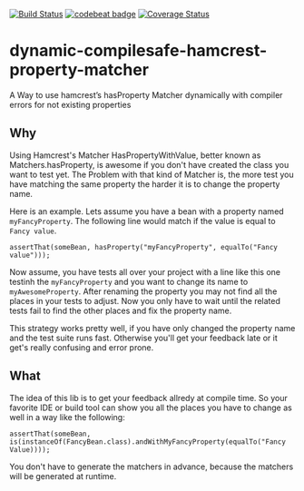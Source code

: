 [![Build Status](https://travis-ci.org/marmer/test-helper-generator.svg?branch=master)](https://travis-ci.org/marmer/test-helper-generator) 
[![codebeat badge](https://codebeat.co/badges/24fca7c8-55f0-4302-903e-1926475b81ab)](https://codebeat.co/projects/github-com-marmer-dynamic-compilesafe-hamcrest-property-matcher-master)
[![Coverage Status](https://coveralls.io/repos/github/marmer/test-helper-generator/badge.svg?branch=master)](https://coveralls.io/github/marmer/test-helper-generator?branch=master)

# dynamic-compilesafe-hamcrest-property-matcher
A Way to use hamcrest’s hasProperty Matcher dynamically with compiler errors for not existing properties

## Why
Using Hamcrest's Matcher HasPropertyWithValue, better known as Matchers.hasProperty, is awesome if you don't have created the class you want to test yet. The Problem with that kind of Matcher is, the more test you have matching the same property the harder it is to change the property name.

Here is an example. Lets assume you have a bean with a property named `myFancyProperty`. The following line would match if the value is equal to `Fancy value`.

`assertThat(someBean, hasProperty("myFancyProperty", equalTo("Fancy value")));`

Now assume, you have tests all over your project with a line like this one testinh the `myFancyProperty` and you want to change its name to `myAwesomeProperty`. After renaming the property you may not find all the places in your tests to adjust. Now you only have to wait until the related tests fail to find the other places and fix the property name.

This strategy works pretty well, if you have only changed the property name and the test suite runs fast. Otherwise you'll get your feedback late or it get's really confusing and error prone.

## What
The idea of this lib is to get your feedback allredy at compile time. So your favorite IDE or build tool can show you all the places you have to change as well in a way like the following:

`assertThat(someBean, is(instanceOf(FancyBean.class).andWithMyFancyProperty(equalTo("Fancy Value))));`

You don't have to generate the matchers in advance, because the matchers will be generated at runtime.
